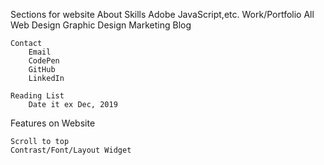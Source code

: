 Sections for website
    About
         Skills
            Adobe
            JavaScript,etc.
    Work/Portfolio
        All
        Web Design
        Graphic Design
        Marketing
    Blog
    
    Contact
        Email
        CodePen
        GitHub
        LinkedIn

    Reading List
        Date it ex Dec, 2019

Features on Website

    Scroll to top
    Contrast/Font/Layout Widget



